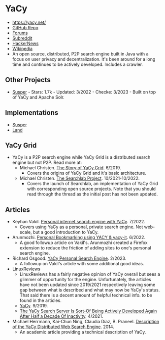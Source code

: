 # YaCy
- https://yacy.net/
- [GitHub Repo](https://github.com/yacy/yacy_search_server)
- [Forums](https://community.searchlab.eu/)
- [Subreddit](https://www.reddit.com/r/YaCy/)
- [HackerNews](https://news.ycombinator.com/item?id=32597309)
- [Wikipedia](https://en.wikipedia.org/wiki/YaCy)
- An open source, distributed, P2P search engine built in Java with a focus on user privacy and decentralization. It's been around for a long time and continues to be actively developed. Includes a crawler.

## Other Projects
- [Susper](https://github.com/fossasia/susper.com) - Stars: 1.7k - Updated: 3/2022 - Checke: 3/2023 - Built on top of YaCy and Apache Solr.

## Implementations
- [Susper](https://susper.com)
- [Land](https://www.land.nrw)

## YaCy Grid
- YaCy is a P2P search engine while YaCy Grid is a distributed search engine but not P2P. Read more at:
    - Michael Christen. [The Story of YaCy Grid](https://community.searchlab.eu/t/the-story-of-yacy-grid/48). 6/2019.
        - Covers the origins of YaCy Grid and it's basic architecture.
    - Michael Christen. [The Searchlab Project](https://community.searchlab.eu/t/the-searchlab-project/867). 10/2021-10/2022.
        - Covers the launch of Searchlab, an implementation of YaCy Grid with corresponding open source projects. Note that you should read through the thread as the initial post has not been updated.

## Articles
- Keyhan Vakil. [Personal internet search engine with YaCy](https://www.kvakil.me/posts/2022-07-03-yacy-private-search-engine.html). 7/2022.
    - Covers using YaCy as a personal, private search engine. Not web-scale, but a good introduction to YaCy.
- Arunmozhi. [Personal Bookmarking using YACY & yacy-it](https://arunmozhi.in/2022/06/27/personal-bookmarking-using-yacy-yacy-it/). 6/2022.
    - A good followup article on Vakil's. Arunmozhi created a Firefox extension to reduce the friction of adding sites to one's personal search engine.
- Richard Osgood. [YaCy Personal Search Engine](https://www.richardosgood.com/posts/yacy-personal-search-engine/). 2/2023.
    - A followup on Vakil's article with some additional good ideas.
- LinuxReviews
    - LinuxReviews has a fairly negative opinion of YaCy overall but sees a glimmer of opportunity for the engine. Unfortunately, the articles have not been updated since 2019/2021 respectively leaving some gap between what is described and what may now be YaCy's status. That said there is a decent amount of helpful technical info. to be found in the articles.
    - [YaCy](https://linuxreviews.org/YaCy). 9/2019.
    - [The YaCy Search Server Is Sort-Of Being Actively Developed Again After Half a Decade Of Inactivity](https://linuxreviews.org/The_YaCy_Search_Server_Is_Sort-Of_Being_Actively_Developed_Again_After_Half_A_Decade_Of_Inactivity). 4/2021.
- Michael Herrmann, Kai-Chun Ning, Claudia Díaz, B. Praneel. [Description of the YaCy Distributed Web Search Engine](https://www.semanticscholar.org/paper/Description-of-the-YaCy-Distributed-Web-Search-Herrmann-Ning/8d0c816ab14ca3748a1887d7f2ef088d630f831d). 2014.
    - An academic article providing a technical description of YaCy.